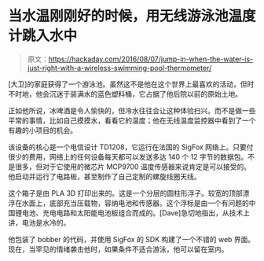 # 当水温刚刚好的时候，用无线游泳池温度计跳入水中

> 原文：<https://hackaday.com/2016/08/07/jump-in-when-the-water-is-just-right-with-a-wireless-swimming-pool-thermometer/>

[大卫]的家庭获得了一个游泳池。虽然这不是他在这个世界上最喜欢的活动，但时不时地，他会沉迷于装满水的蓝色塑料桶，它占据了他后院以前的原始土地。

正如他所说，冰啤酒是令人愉快的，但冷水往往会让这种体验扫兴。而不是做一些平常的事情，比如自己摸摸水，看看它的温度；他在无线温度监控器中看到了一个有趣的小项目的机会。

该设备的核心是一个电信设计 TD1208，它运行在法国的 SigFox 网络上。只要付很少的费用，网络上的任何设备每天都可以发送多达 140 个 12 字节的数据包。不是很多，但对于它使用的微芯片 MCP9700 温度传感器来说肯定是可以接受的。他启动并运行了电路板，甚至制作了自己定制的螺旋线圈天线。

这个箱子是由 PLA 3D 打印出来的。这是一个分层的圆柱形浮子。较宽的顶部漂浮在水面上，底部充当压载物，容纳电池和传感器。这个浮标是由一个有问题的中国锂电池、充电电路和太阳能电池板组合而成的。[Dave]急切地指出，从技术上讲，电池是水冷的。

他包装了 bobber 的代码，并使用 SigFox 的 SDK 构建了一个不错的 web 界面。现在，当罕见的情绪袭击他时，如果条件不适合游泳，他可以留在室内。